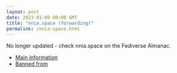 ```yaml
---
layout: post
date: 2023-01-09 00:00 GMT
title: "nnia.space (forwarding)"
permalink: /nnia-space.html
---
```


No longer updated - check nnia.space on the Fediverse Almanac.

* [Main information](https://www.fediversealmanac.com/api/v1/instances/nnia.space)
* [Banned from](https://www.fediversealmanac.com/api/v1/instances/nnia.space/banned_from)

